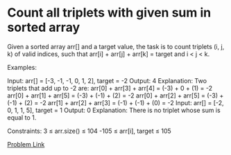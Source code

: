 # Count all triplets with given sum in sorted array

Given a sorted array arr[] and a target value, the task is to count triplets (i, j, k) of valid indices, such that arr[i] + arr[j] + arr[k] = target and i < j < k.

Examples:

Input: arr[] = [-3, -1, -1, 0, 1, 2], target = -2
Output: 4
Explanation: Two triplets that add up to -2 are:
arr[0] + arr[3] + arr[4] = (-3) + 0 + (1) = -2
arr[0] + arr[1] + arr[5] = (-3) + (-1) + (2) = -2
arr[0] + arr[2] + arr[5] = (-3) + (-1) + (2) = -2
arr[1] + arr[2] + arr[3] = (-1) + (-1) + (0) = -2
Input: arr[] = [-2, 0, 1, 1, 5], target = 1
Output: 0
Explanation: There is no triplet whose sum is equal to 1. 

Constraints:
3 ≤ arr.size() ≤ 104
-105 ≤ arr[i], target ≤ 105

[Problem Link](https://www.geeksforgeeks.org/problems/count-all-triplets-with-given-sum-in-sorted-array/1)